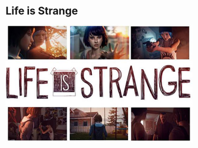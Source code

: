 # Life is Strange
![life is strange](https://github.com/christine-sam/example-game-1/blob/master/lifeisstrange.jpg?raw=true)
